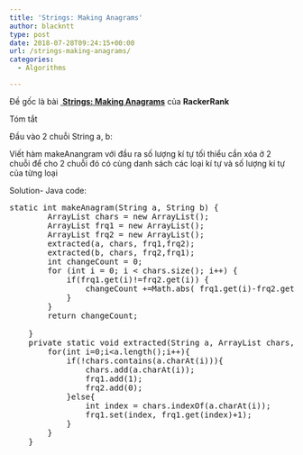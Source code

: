```yaml
---
title: 'Strings: Making Anagrams'
author: blackntt
type: post
date: 2018-07-28T09:24:15+00:00
url: /strings-making-anagrams/
categories:
  - Algorithms

---
```

Đề gốc là bài [ **Strings: Making Anagrams**][1] của **RackerRank**

Tóm tắt

Đầu vào 2 chuỗi String a, b:

Viết hàm makeAnangram với đầu ra số lượng kí tự tối thiểu cần xóa ở 2 chuỗi để cho 2 chuỗi đó có cùng danh sách các loại kí tự và số lượng kí tự của từng loại

Solution- Java code:

<pre class="theme:eclipse lang:default decode:true">static int makeAnagram(String a, String b) {
        ArrayList chars = new ArrayList();
        ArrayList frq1 = new ArrayList();
        ArrayList frq2 = new ArrayList();
        extracted(a, chars, frq1,frq2);
        extracted(b, chars, frq2,frq1);
        int changeCount = 0;
        for (int i = 0; i &lt; chars.size(); i++) {
            if(frq1.get(i)!=frq2.get(i)) {
                changeCount +=Math.abs( frq1.get(i)-frq2.get(i));
            }
        }
        return changeCount;

    }
    private static void extracted(String a, ArrayList chars, ArrayList frq1, ArrayList frq2) {
        for(int i=0;i&lt;a.length();i++){
            if(!chars.contains(a.charAt(i))){
                chars.add(a.charAt(i));
                frq1.add(1);
                frq2.add(0);
            }else{
                int index = chars.indexOf(a.charAt(i));
                frq1.set(index, frq1.get(index)+1);
            }
        }
    }</pre>

 [1]: https://www.hackerrank.com/challenges/ctci-making-anagrams/problem
